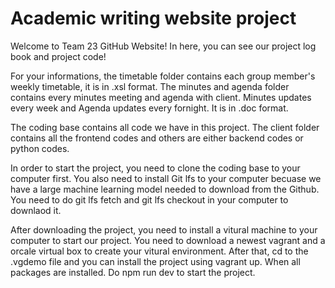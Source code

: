 # Academic writing website project

Welcome to Team 23 GitHub Website! In here, you can see our project log book and project code!

For your informations, the timetable folder contains each group member's weekly timetable, it is in .xsl format.
The minutes and agenda folder contains every minutes meeting and agenda with client. Minutes updates every week and Agenda updates every fornight. It is in .doc format.

The coding base contains all code we have in this project. The client folder contains all the frontend codes and others are either backend codes or python codes. 

In order to start the project, you need to clone the coding base to your computer first. You also need to install Git lfs to your computer becuase we have a large machine learning model needed to download from the Github. You need to do git lfs fetch and git lfs checkout in your computer to downlaod it.

After downloading the project, you need to install a vitural machine to your computer to start our project. You need to download a newest vagrant and a orcale virtual box to create your vitural environment. After that, cd to the .vgdemo file and you can install the project using vagrant up. When all packages are installed. Do npm run dev to start the project.

